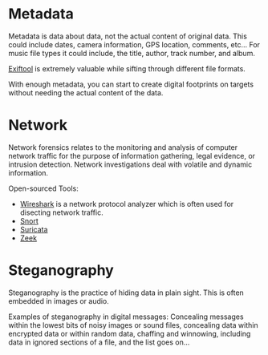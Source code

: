 # Metadata
Metadata is data about data, not the actual content of original data. This could include dates, camera information, GPS location, comments, etc... For music file types it could include, the title, author, track number, and album.

[Exiftool](https://exiftool.org/) is extremely valuable while sifting through different file formats.

With enough metadata, you can start to create digital footprints on targets without needing the actual content of the data.

# Network
Network forensics relates to the monitoring and analysis of computer network traffic for the purpose of information gathering, legal evidence, or intrusion detection. Network investigations deal with volatile and dynamic information.

Open-sourced Tools:
- [Wireshark](https://www.wireshark.org/) is a network protocol analyzer which is often used for disecting network traffic. 
- [Snort](https://www.snort.org/)
- [Suricata](https://github.com/OISF/suricata)
- [Zeek](https://github.com/zeek/zeek)

# Steganography
Steganography is the practice of hiding data in plain sight. This is often embedded in images or audio.

Examples of steganography in digital messages: Concealing messages within the lowest bits of noisy images or sound files, concealing data within encrypted data or within random data, chaffing and winnowing, including data in ignored sections of a file, and the list goes on...

